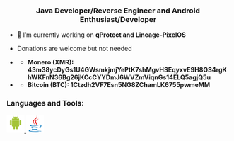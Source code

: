 <h3 align="center">Java Developer/Reverse Engineer and Android Enthusiast/Developer</h3>

- 🔭 I’m currently working on **qProtect and Lineage-PixelOS**

- Donations are welcome but not needed 
- - **Monero (XMR): 43m38ycDyGs1U4GWsmkjmjYePtK7shMgvHSEqyxvE9H8GS4rgKhWKFnN36Bg26jKCcCYYDmJ6WVZmViqnGs14ELQ5agjQ5u**
- - **Bitcoin (BTC): 1Ctzdh2VF7Esn5NG8ZChamLK6755pwmeMM**


<h3 align="left">Languages and Tools:</h3>
<p align="left"> <a href="https://developer.android.com" target="_blank"> <img src="https://raw.githubusercontent.com/devicons/devicon/master/icons/android/android-original-wordmark.svg" alt="android" width="40" height="40"/> </a> <a href="https://www.java.com" target="_blank"> <img src="https://raw.githubusercontent.com/devicons/devicon/master/icons/java/java-original.svg" alt="java" width="40" height="40"/> </a> </p>
